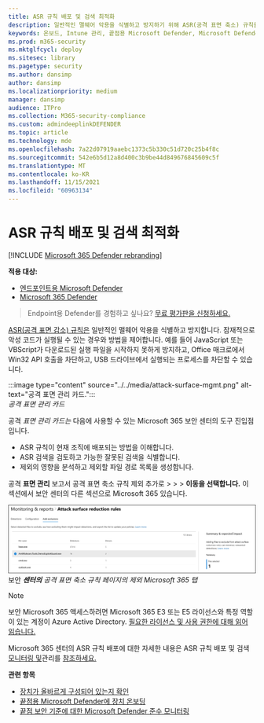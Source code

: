 ```yaml
---
title: ASR 규칙 배포 및 검색 최적화
description: 일반적인 맬웨어 악용을 식별하고 방지하기 위해 ASR(공격 표면 축소) 규칙을 최적화합니다.
keywords: 온보드, Intune 관리, 끝점용 Microsoft Defender, Microsoft Defender, Windows Defender, 공격 표면 감소, ASR, 보안 기준
ms.prod: m365-security
ms.mktglfcycl: deploy
ms.sitesec: library
ms.pagetype: security
ms.author: dansimp
author: dansimp
ms.localizationpriority: medium
manager: dansimp
audience: ITPro
ms.collection: M365-security-compliance
ms.custom: admindeeplinkDEFENDER
ms.topic: article
ms.technology: mde
ms.openlocfilehash: 7a22d07919aaebc1373c5b330c51d720c25b4f8c
ms.sourcegitcommit: 542e6b5d12a8d400c3b9be44d849676845609c5f
ms.translationtype: MT
ms.contentlocale: ko-KR
ms.lasthandoff: 11/15/2021
ms.locfileid: "60963134"
---
```

# <a name="optimize-asr-rule-deployment-and-detections"></a>ASR 규칙 배포 및 검색 최적화

[!INCLUDE [Microsoft 365 Defender rebranding](../../includes/microsoft-defender.md)]

**적용 대상:**
- [엔드포인트용 Microsoft Defender](https://go.microsoft.com/fwlink/p/?linkid=2154037)
- [Microsoft 365 Defender](https://go.microsoft.com/fwlink/?linkid=2118804)

> Endpoint용 Defender를 경험하고 싶나요? [무료 평가판을 신청하세요.](https://www.microsoft.com/WindowsForBusiness/windows-atp?ocid=docs-wdatp-onboardconfigure-abovefoldlink)

[ASR(공격 표면 감소) 규칙은](./attack-surface-reduction.md) 일반적인 맬웨어 악용을 식별하고 방지합니다. 잠재적으로 악성 코드가 실행될 수 있는 경우와 방법을 제어합니다. 예를 들어 JavaScript 또는 VBScript가 다운로드된 실행 파일을 시작하지 못하게 방지하고, Office 매크로에서 Win32 API 호출을 차단하고, USB 드라이브에서 실행되는 프로세스를 차단할 수 있습니다.


:::image type="content" source="../../media/attack-surface-mgmt.png" alt-text="공격 표면 관리 카드.":::
<br>
*공격 표면 관리 카드*

공격 *표면 관리 카드는* 다음에 <a href="https://go.microsoft.com/fwlink/p/?linkid=2077139" target="_blank"></a> 사용할 수 있는 Microsoft 365 보안 센터의 도구 진입점입니다.

* ASR 규칙이 현재 조직에 배포되는 방법을 이해합니다.
* ASR 검색을 검토하고 가능한 잘못된 검색을 식별합니다.
* 제외의 영향을 분석하고 제외할 파일 경로 목록을 생성합니다.

공격 **표면 관리** 보고서 공격 표면 축소 규칙 제외 추가로 \>  \>  \> **이동을 선택합니다.** 이 섹션에서 보안 센터의 다른 섹션으로 Microsoft 365 있습니다.

![보안 센터의 공격 표면 축소 규칙 페이지에서 제외 Microsoft 365 추가합니다.](images/secconmgmt_asr_m365exlusions.png)<br>
보안 ***센터의** 공격 표면 축소 규칙 페이지의 제외 Microsoft 365 탭*

> [!NOTE]
> 보안 Microsoft 365 액세스하려면 Microsoft 365 E3 또는 E5 라이선스와 특정 역할이 있는 계정이 Azure Active Directory. [필요한 라이선스 및 사용 권한에 대해 읽어 읽습니다.](/office365/securitycompliance/microsoft-security-and-compliance#required-licenses-and-permissions)

Microsoft 365 센터의 ASR 규칙 배포에 대한 자세한 내용은 ASR 규칙 배포 및 검색 <a href="https://go.microsoft.com/fwlink/p/?linkid=2077139" target="_blank">모니터링 및</a>관리를 [참조하세요.](/office365/securitycompliance/monitor-devices#monitor-and-manage-asr-rule-deployment-and-detections)

**관련 항목**

* [장치가 올바르게 구성되어 있는지 확인](configure-machines.md)
* [끝점용 Microsoft Defender에 장치 온보딩](configure-machines-onboarding.md)
* [끝점 보안 기준에 대한 Microsoft Defender 준수 모니터링](configure-machines-security-baseline.md)

